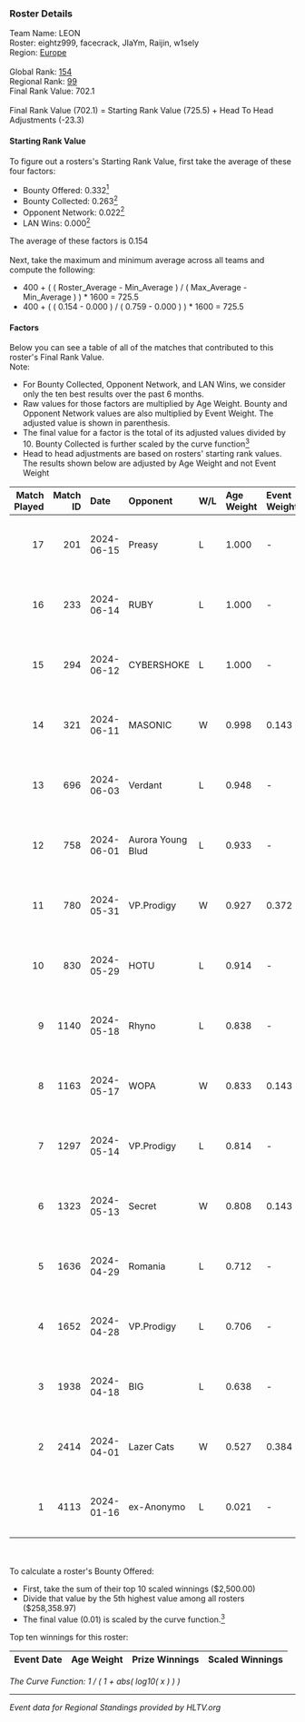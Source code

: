 ### Roster Details<br />
Team Name: LEON<br />
Roster: eightz999, facecrack, JIaYm, Raijin, w1sely<br />
Region: [Europe]( ../standings_europe.md)<br />
<br />
Global Rank: [154](../standings_global.md)<br />
Regional Rank: [99]( ../standings_europe.md)<br />
Final Rank Value:  702.1<br />
<br />
Final Rank Value (702.1) = Starting Rank Value (725.5) + Head To Head Adjustments (-23.3)<br />

#### Starting Rank Value<br />
To figure out a rosters's Starting Rank Value, first take the average of these four factors:<br />
- Bounty Offered: 0.332[<sup>1</sup>](#table2)
- Bounty Collected: 0.263[<sup>2</sup>](#table1)
- Opponent Network: 0.022[<sup>2</sup>](#table1)
- LAN Wins: 0.000[<sup>2</sup>](#table1)

The average of these factors is 0.154<br />
<br />
Next, take the maximum and minimum average across all teams and compute the following:<br />
- 400 + ( ( Roster_Average - Min_Average ) / ( Max_Average - Min_Average ) ) * 1600 = 725.5
- 400 + ( ( 0.154 - 0.000 ) / ( 0.759 - 0.000 ) ) * 1600 = 725.5


#### Factors<br />
Below you can see a table of all of the matches that contributed to this roster's Final Rank Value.<br />
Note:<br />

- For Bounty Collected, Opponent Network, and LAN Wins, we consider only the ten best results over the past 6 months.
- Raw values for those factors are multiplied by Age Weight. Bounty and Opponent Network values are also multiplied by Event Weight. The adjusted value is shown in parenthesis.
- The final value for a factor is the total of its adjusted values divided by 10. Bounty Collected is further scaled by the curve function[<sup>3</sup>](#curveFunction)
- Head to head adjustments are based on rosters' starting rank values. The results shown below are adjusted by Age Weight and not Event Weight
<span id="table1"></span><br />


| Match Played | Match ID | Date       | Opponent          | W/L | Age Weight | Event Weight | Bounty Collected | Opponent Network | LAN Wins  | H2H Adj. | Roster                                      |
| -: | -: | :- | :- | :- | :- | :- | :- | :- | :- | -: | :- |
|           17 |      201 | 2024-06-15 | Preasy            | L   | 1.000      | -            | -                | -                | -         |   -11.08 | eightz999, facecrack, JIaYm, Raijin, w1sely |
|           16 |      233 | 2024-06-14 | RUBY              | L   | 1.000      | -            | -                | -                | -         |    -6.75 | eightz999, facecrack, JIaYm, Raijin, w1sely |
|           15 |      294 | 2024-06-12 | CYBERSHOKE        | L   | 1.000      | -            | -                | -                | -         |    -9.26 | eightz999, facecrack, JIaYm, Raijin, w1sely |
|           14 |      321 | 2024-06-11 | MASONIC           | W   | 0.998      | 0.143        | 0.015 (0.002)    | 0.114 (0.016)    | 0 (0.000) |    19.73 | eightz999, facecrack, JIaYm, Raijin, w1sely |
|           13 |      696 | 2024-06-03 | Verdant           | L   | 0.948      | -            | -                | -                | -         |    -9.27 | eightz999, facecrack, JIaYm, Raijin, w1sely |
|           12 |      758 | 2024-06-01 | Aurora Young Blud | L   | 0.933      | -            | -                | -                | -         |   -13.92 | eightz999, facecrack, JIaYm, Raijin, w1sely |
|           11 |      780 | 2024-05-31 | VP.Prodigy        | W   | 0.927      | 0.372        | 0.038 (0.013)    | 0.519 (0.179)    | 0 (0.000) |    23.12 | eightz999, facecrack, JIaYm, Raijin, w1sely |
|           10 |      830 | 2024-05-29 | HOTU              | L   | 0.914      | -            | -                | -                | -         |   -15.02 | eightz999, facecrack, JIaYm, Raijin, w1sely |
|            9 |     1140 | 2024-05-18 | Rhyno             | L   | 0.838      | -            | -                | -                | -         |    -3.63 | eightz999, facecrack, JIaYm, Raijin, w1sely |
|            8 |     1163 | 2024-05-17 | WOPA              | W   | 0.833      | 0.143        | 0.002 (0.000)    | 0.155 (0.018)    | 0 (0.000) |    10.16 | eightz999, facecrack, JIaYm, Raijin, w1sely |
|            7 |     1297 | 2024-05-14 | VP.Prodigy        | L   | 0.814      | -            | -                | -                | -         |    -6.48 | eightz999, facecrack, JIaYm, Raijin, w1sely |
|            6 |     1323 | 2024-05-13 | Secret            | W   | 0.808      | 0.143        | 0.000 (0.000)    | 0.092 (0.011)    | 0 (0.000) |     8.19 | eightz999, facecrack, JIaYm, Raijin, w1sely |
|            5 |     1636 | 2024-04-29 | Romania           | L   | 0.712      | -            | -                | -                | -         |    -6.64 | eightz999, facecrack, JIaYm, Raijin, w1sely |
|            4 |     1652 | 2024-04-28 | VP.Prodigy        | L   | 0.706      | -            | -                | -                | -         |    -5.90 | eightz999, facecrack, JIaYm, Raijin, w1sely |
|            3 |     1938 | 2024-04-18 | BIG               | L   | 0.638      | -            | -                | -                | -         |    -0.51 | eightz999, facecrack, JIaYm, Raijin, w1sely |
|            2 |     2414 | 2024-04-01 | Lazer Cats        | W   | 0.527      | 0.384        | 0.003 (0.001)    | 0.000 (0.000)    | 0 (0.000) |     4.42 | eightz999, facecrack, JIaYm, Raijin, w1sely |
|            1 |     4113 | 2024-01-16 | ex-Anonymo        | L   | 0.021      | -            | -                | -                | -         |    -0.52 | eightz999, facecrack, JIaYm, k0s, Z1W0W     |

<br />
<span id="table2"></span><br />
To calculate a roster's Bounty Offered:<br />

- First, take the sum of their top 10 scaled winnings ($2,500.00)
- Divide that value by the 5th highest value among all rosters ($258,358.97)
- The final value (0.01) is scaled by the curve function.[<sup>3</sup>](#curveFunction)

Top ten winnings for this roster:<br />

| Event Date | Age Weight | Prize Winnings | Scaled Winnings |
| :- | -: | :- | :- |


<span id="curveFunction"></span>_The Curve Function: 1 / ( 1 + abs( log10( x ) ) )_<br />

---
_Event data for Regional Standings provided by HLTV.org_<br />

